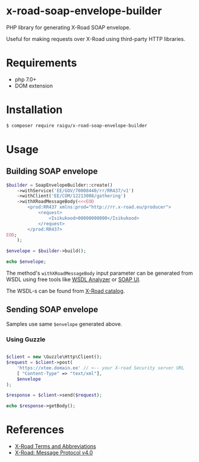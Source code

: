 # x-road-soap-envelope-builder

PHP library for generating X-Road SOAP envelope.

Useful for making requests over X-Road using third-party HTTP libraries.

# Requirements

* php 7.0+
* DOM extension

# Installation

```bash
$ composer require raigu/x-road-soap-envelope-builder
``` 

# Usage

## Building SOAP envelope

```php
$builder = SoapEnvelopeBuilder::create()
    ->withService('EE/GOV/70008440/rr/RR437/v1')
    ->withClient('EE/COM/12213008/gathering')
    ->withXRoadMessageBody(<<<EOD
        <prod:RR437 xmlns:prod="http://rr.x-road.eu/producer">
            <request>
                <Isikukood>00000000000</Isikukood>
            </request>
        </prod:RR437>
EOD;
    );

$envelope = $builder->build();

echo $envelope;
```

The method's `withXRoadMessageBody` input parameter can be generated from
 WSDL using free tools like [WSDL Analyzer](http://www.wsdl-analyzer.com/) or [SOAP UI](https://www.soapui.org/).

The WSDL-s can be found from [X-Road catalog](https://x-tee.ee/catalogue/EE). 

## Sending SOAP envelope

Samples use same `$envelope` generated above.

### Using Guzzle

```php

$client = new \Guzzle\Http\Client();
$request = $client->post(
    'https://xtee.domain.ee' // <-- your X-road Security server URL
    [ "Content-Type" => "text/xml"],
    $envelope
);

$response = $client->send($request);

echo $response->getBody();
```
 
# References

* [X-Road Terms and Abbreviations](https://www.x-tee.ee/docs/live/xroad/terms_x-road_docs.html)
* [X-Road: Message Protocol v4.0](https://www.x-tee.ee/docs/live/xroad/pr-mess_x-road_message_protocol.html#e1-request)